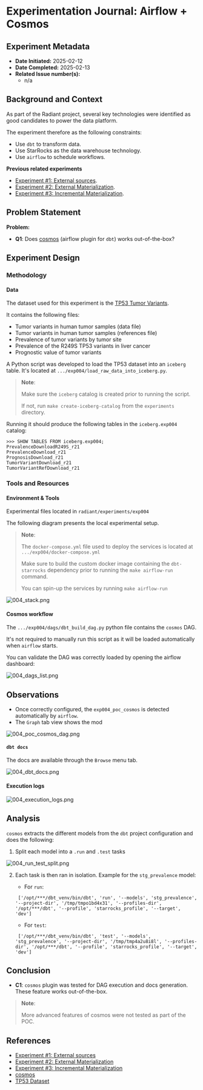 # Experimentation Journal: Airflow + Cosmos

## Experiment Metadata
- **Date Initiated:** 2025-02-12
- **Date Completed:** 2025-02-13
- **Related Issue number(s):** 
  - n/a

## Background and Context

As part of the Radiant project, several key technologies were identified as good candidates to power the data platform.

The experiment therefore as the following constraints: 

- Use `dbt` to transform data.
- Use StarRocks as the data warehouse technology. 
- Use `airflow` to schedule workflows.

**Previous related experiments**
- [Experiment #1: External sources](001_dbt_starrock_external_iceberg_catalog_sources.md).
- [Experiment #2: External Materialization](002_dbt_starrock_external_materialization.md).
- [Experiment #3: Incremental Materialization](003_dbt_starrock_incremental_materialization.md).

## Problem Statement

**Problem:**
- **Q1**: Does [cosmos](https://github.com/astronomer/astronomer-cosmos/) (airflow plugin for `dbt`) works out-of-the-box?

## Experiment Design

### Methodology

#### Data

The dataset used for this experiment is the [TP53 Tumor Variants](https://tp53.cancer.gov/get_tp53data#get_som_mut). 

It contains the following files: 

- Tumor variants in human tumor samples (data file) 		
- Tumor variants in human tumor samples (references file) 		
- Prevalence of tumor variants by tumor site 		
- Prevalence of the R249S TP53 variants in liver cancer 		
- Prognostic value of tumor variants

A Python script was developed to load the TP53 dataset into an `iceberg` table.
It's located at `.../exp004/load_raw_data_into_iceberg.py`.

> **Note**:
> 
> Make sure the `iceberg` catalog is created prior to running the script.
>
> If not, run `make create-iceberg-catalog` from the `experiments` directory.

Running it should produce the following tables in the `iceberg.exp004` catalog:

```
>>> SHOW TABLES FROM iceberg.exp004;
PrevalenceDownloadR249S_r21
PrevalenceDownload_r21     
PrognosisDownload_r21      
TumorVariantDownload_r21   
TumorVariantRefDownload_r21
```

### Tools and Resources

#### Environment & Tools

Experimental files located in `radiant/experiments/exp004`

The following diagram presents the local experimental setup.

> **Note**:
> 
> The `docker-compose.yml` file used to deploy the services is located at `.../exp004/docker-compose.yml`
>
> Make sure to build the custom docker image containing the `dbt-starrocks` dependency 
prior to running the `make airflow-run` command. 
> 
> You can spin-up the services by running `make airflow-run`

![004_stack.png](resources/004_stack.png)

#### Cosmos workflow

The `.../exp004/dags/dbt_build_dag.py` python file contains the `cosmos` DAG. 

It's not required to manually run this script as it will be loaded automatically when `airflow` starts. 

You can validate the DAG was correctly loaded by opening the airflow dashboard: 

![004_dags_list.png](resources/004_dags_list.png)

## Observations

- Once correctly configured, the `exp004_poc_cosmos` is detected automatically by `airflow`.
- The `Graph` tab view shows the mod

![004_poc_cosmos_dag.png](resources/004_poc_cosmos_dag.png)

#### `dbt docs`

The docs are available through the `Browse` menu tab.

![004_dbt_docs.png](resources/004_dbt_docs.png)

#### Execution logs

![004_execution_logs.png](resources/004_execution_logs.png)

## Analysis

`cosmos` extracts the different models from the `dbt` project configuration and does the following: 

1. Split each model into a `.run` and `.test` tasks

![004_run_test_split.png](resources/004_run_test_split.png)

2. Each task is then ran in isolation. Example for the `stg_prevalence` model:

   - For `run`:
    ```
     ['/opt/***/dbt_venv/bin/dbt', 'run', '--models', 'stg_prevalence', '--project-dir', '/tmp/tmpo1bd4x31', '--profiles-dir', '/opt/***/dbt', '--profile', 'starrocks_profile', '--target', 'dev']
    ```

   - For `test`:

    ```
     ['/opt/***/dbt_venv/bin/dbt', 'test', '--models', 'stg_prevalence', '--project-dir', '/tmp/tmp4a2u8i8l', '--profiles-dir', '/opt/***/dbt', '--profile', 'starrocks_profile', '--target', 'dev']
    ```

## Conclusion 

- **C1**: `cosmos` plugin was tested for DAG execution and docs generation. These feature works out-of-the-box. 

> **Note**:
> 
> More advanced features of cosmos were not tested as part of the POC. 

## References

- [Experiment #1: External sources](001_dbt_starrock_external_iceberg_catalog_sources.md)
- [Experiment #2: External Materialization](002_dbt_starrock_external_materialization.md)
- [Experiment #3: Incremental Materialization](003_dbt_starrock_incremental_materialization.md)
- [cosmos](https://github.com/astronomer/astronomer-cosmos/)
- [TP53 Dataset](https://tp53.cancer.gov/)